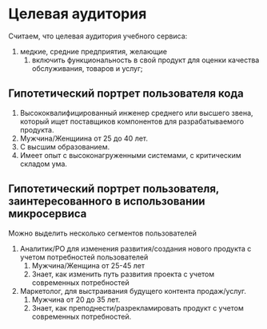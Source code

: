 # Целевая аудитория

Считаем, что целевая аудитория учебного сервиса: 
1. медкие, средние предприятия, желающие
   1. включить функциональность в свой продукт для оценки качества обслуживания, товаров и услуг;

## Гипотетический портрет пользователя кода

1. Высококвалифицированный инженер среднего или высшего звена, который ищет поставщиков компонентов для разрабатываемого
   продукта.
2. Мужчина/Женщиина от 25 до 40 лет.
3. С высшим образованием.
4. Имеет опыт с высоконагруженными системами, с критическим складом ума.

## Гипотетический портрет пользователя, заинтересованного в использовании микросервиса

Можно выделить несколько сегментов пользователей
1. Аналитик/PO для изменения развития/создания нового продукта с учетом потребностей пользователей
   1. Мужчина/Женщина от 25-45 лет
   2. Знает, как изменить путь развития проекта с учетом современных потребностей
2. Маркетолог, для выстраивания будущего контента продаж/услуг.
   1. Мужчина от 20 до 35 лет.
   2. Знает, как преподнести/разрекламировать продукт с учетом современных потребностей.
